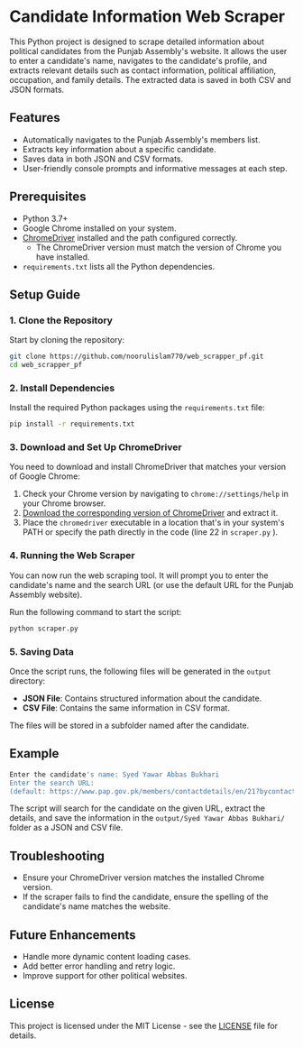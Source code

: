 
# Candidate Information Web Scraper

This Python project is designed to scrape detailed information about political candidates from the Punjab Assembly's website. It allows the user to enter a candidate's name, navigates to the candidate's profile, and extracts relevant details such as contact information, political affiliation, occupation, and family details. The extracted data is saved in both CSV and JSON formats.

## Features

- Automatically navigates to the Punjab Assembly's members list.
- Extracts key information about a specific candidate.
- Saves data in both JSON and CSV formats.
- User-friendly console prompts and informative messages at each step.

## Prerequisites

- Python 3.7+
- Google Chrome installed on your system.
- [ChromeDriver](https://chromedriver.chromium.org/downloads) installed and the path configured correctly.
  - The ChromeDriver version must match the version of Chrome you have installed.
- `requirements.txt` lists all the Python dependencies.

## Setup Guide

### 1. Clone the Repository

Start by cloning the repository:

```bash
git clone https://github.com/noorulislam770/web_scrapper_pf.git
cd web_scrapper_pf
```

### 2. Install Dependencies

Install the required Python packages using the `requirements.txt` file:

```bash
pip install -r requirements.txt
```

### 3. Download and Set Up ChromeDriver

You need to download and install ChromeDriver that matches your version of Google Chrome:

1. Check your Chrome version by navigating to `chrome://settings/help` in your Chrome browser.
2. [Download the corresponding version of ChromeDriver](https://www.chromedriverdownload.com/en/download/chromedriver-129.0.6668.6-win64) and extract it.
3. Place the `chromedriver` executable in a location that's in your system's PATH or specify the path directly in the code (line 22 in `scraper.py` ).

### 4. Running the Web Scraper

You can now run the web scraping tool. It will prompt you to enter the candidate's name and the search URL (or use the default URL for the Punjab Assembly website).

Run the following command to start the script:

```bash
python scraper.py
```

### 5. Saving Data

Once the script runs, the following files will be generated in the `output` directory:

- **JSON File**: Contains structured information about the candidate.
- **CSV File**: Contains the same information in CSV format.

The files will be stored in a subfolder named after the candidate.

## Example

```bash
Enter the candidate's name: Syed Yawar Abbas Bukhari
Enter the search URL:
(default: https://www.pap.gov.pk/members/contactdetails/en/21?bycontact=true) 
```

The script will search for the candidate on the given URL, extract the details, and save the information in the `output/Syed Yawar Abbas Bukhari/` folder as a JSON and CSV file.

## Troubleshooting

- Ensure your ChromeDriver version matches the installed Chrome version.
- If the scraper fails to find the candidate, ensure the spelling of the candidate's name matches the website.

## Future Enhancements

- Handle more dynamic content loading cases.
- Add better error handling and retry logic.
- Improve support for other political websites.

## License

This project is licensed under the MIT License - see the [LICENSE](LICENSE) file for details.
